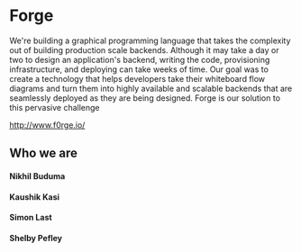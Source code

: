 # Forge

We're building a graphical programming language that takes the complexity out of building production scale backends. Although it may take a day or two to design an application's backend, writing the code, provisioning infrastructure, and deploying can take weeks of time. Our goal was to create a technology that helps developers take their whiteboard flow diagrams and turn them into highly available and scalable backends that are seamlessly deployed as they are being designed. Forge is our solution to this pervasive challenge

http://www.f0rge.io/

## Who we are
#### Nikhil Buduma
#### Kaushik Kasi
#### Simon Last
#### Shelby Pefley
